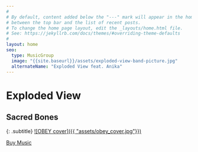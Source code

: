 ```yaml
---
#
# By default, content added below the "---" mark will appear in the home page
# between the top bar and the list of recent posts.
# To change the home page layout, edit the _layouts/home.html file.
# See: https://jekyllrb.com/docs/themes/#overriding-theme-defaults
#
layout: home
seo:
  type: MusicGroup
  image: "{{site.baseurl}}/assets/exploded-view-band-picture.jpg"
  alternateName: "Exploded View feat. Anika"
---
```


# Exploded View
## Sacred Bones
{: .subtitle}
[![OBEY cover]({{ "assets/obey_cover.jpg"}})](https://explodedview.bandcamp.com/)

<a class="btn btn-primary btn-lg buy" href="https://explodedview.bandcamp.com/">Buy Music</a>
